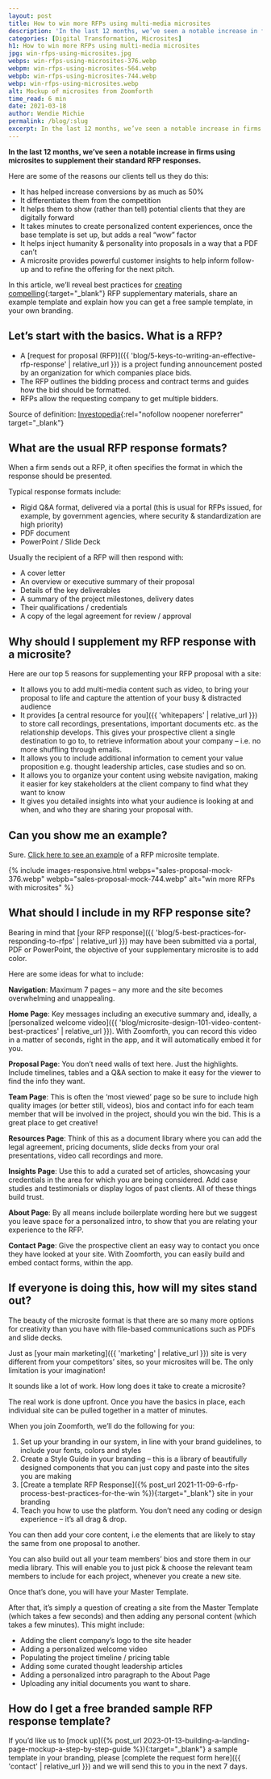```yaml
---
layout: post
title: How to win more RFPs using multi-media microsites
description: 'In the last 12 months, we’ve seen a notable increase in firms using microsites to supplement their standard RFP responses.'
categories: [Digital Transformation, Microsites]
h1: How to win more RFPs using multi-media microsites
jpg: win-rfps-using-microsites.jpg
webps: win-rfps-using-microsites-376.webp
webpm: win-rfps-using-microsites-564.webp
webpb: win-rfps-using-microsites-744.webp
webp: win-rfps-using-microsites.webp
alt: Mockup of microsites from Zoomforth
time_read: 6 min
date: 2021-03-18
author: Wendie Michie
permalink: /blog/:slug
excerpt: In the last 12 months, we’ve seen a notable increase in firms using microsites to supplement their standard RFP responses.
---
```

**In the last 12 months, we’ve seen a notable increase in firms using microsites to supplement their standard RFP responses.**

Here are some of the reasons our clients tell us they do this:

* It has helped increase conversions by as much as 50%
* It differentiates them from the competition
* It helps them to show (rather than tell) potential clients that they are digitally forward
* It takes minutes to create personalized content experiences, once the base template is set up, but adds a real “wow” factor
* It helps inject humanity & personality into proposals in a way that a PDF can’t
* A microsite provides powerful customer insights to help inform follow-up and to refine the offering for the next pitch.

In this article, we’ll reveal best practices for [creating compelling]({{'how-top-sales-teams-create-compelling-content-experiences'|relative_url}}){:target="_blank"} RFP supplementary materials, share an example template and explain how you can get a free sample template, in your own branding.

## Let’s start with the basics. What is a RFP?

* A [request for proposal (RFP)]({{ 'blog/5-keys-to-writing-an-effective-rfp-response' | relative_url }}) is a project funding announcement posted by an organization for which companies place bids.
* The RFP outlines the bidding process and contract terms and guides how the bid should be formatted.
* RFPs allow the requesting company to get multiple bidders.

Source of definition: [Investopedia](https://www.investopedia.com/terms/r/request-for-proposal.asp){:rel="nofollow noopener noreferrer" target="_blank"}

## What are the usual RFP response formats?

When a firm sends out a RFP, it often specifies the format in which the response should be presented.

Typical response formats include:

* Rigid Q&A format, delivered via a portal (this is usual for RFPs issued, for example, by government agencies, where security & standardization are high priority)
* PDF document
* PowerPoint / Slide Deck

Usually the recipient of a RFP will then respond with:

* A cover letter
* An overview or executive summary of their proposal
* Details of the key deliverables
* A summary of the project milestones, delivery dates
* Their qualifications / credentials
* A copy of the legal agreement for review / approval

## Why should I supplement my RFP response with a microsite?

Here are our top 5 reasons for supplementing your RFP proposal with a site:

* It allows you to add multi-media content such as video, to bring your proposal to life and capture the attention of your busy & distracted audience
* It provides [a central resource for you]({{ 'whitepapers' | relative_url }}) to store call recordings, presentations, important documents etc. as the relationship develops. This gives your prospective client a single destination to go to, to retrieve information about your company – i.e. no more shuffling through emails.
* It allows you to include additional information to cement your value proposition e.g. thought leadership articles, case studies and so on.
* It allows you to organize your content using website navigation, making it easier for key stakeholders at the client company to find what they want to know
* It gives you detailed insights into what your audience is looking at and when, and who they are sharing your proposal with.

## Can you show me an example?

Sure. [Click here to see an example](https://share.zoomforth.com/sample-rfp-response) of a RFP microsite template.

{% include images-responsive.html webps="sales-proposal-mock-376.webp" webpb="sales-proposal-mock-744.webp" alt="win more RFPs with microsites" %}

## What should I include in my RFP response site?

Bearing in mind that [your RFP response]({{ 'blog/5-best-practices-for-responding-to-rfps' | relative_url }}) may have been submitted via a portal, PDF or PowerPoint, the objective of your supplementary microsite is to add color.

Here are some ideas for what to include:

**Navigation**: Maximum 7 pages – any more and the site becomes overwhelming and unappealing.

**Home Page**: Key messages including an executive summary and, ideally, a [personalized welcome video]({{ 'blog/microsite-design-101-video-content-best-practices' | relative_url }}). With Zoomforth, you can record this video in a matter of seconds, right in the app, and it will automatically embed it for you.

**Proposal Page**: You don’t need walls of text here. Just the highlights. Include timelines, tables and a Q&A section to make it easy for the viewer to find the info they want.

**Team Page**: This is often the ‘most viewed’ page so be sure to include high quality images (or better still, videos), bios and contact info for each team member that will be involved in the project, should you win the bid. This is a great place to get creative!

**Resources Page**: Think of this as a document library where you can add the legal agreement, pricing documents, slide decks from your oral presentations, video call recordings and more.

**Insights Page**: Use this to add a curated set of articles, showcasing your credentials in the area for which you are being considered. Add case studies and testimonials or display logos of past clients. All of these things build trust.

**About Page**: By all means include boilerplate wording here but we suggest you leave space for a personalized intro, to show that you are relating your experience to the RFP.

**Contact Page**: Give the prospective client an easy way to contact you once they have looked at your site. With Zoomforth, you can easily build and embed contact forms, within the app.

## If everyone is doing this, how will my sites stand out?

The beauty of the microsite format is that there are so many more options for creativity than you have with file-based communications such as PDFs and slide decks.

Just as [your main marketing]({{ 'marketing' | relative_url }}) site is very different from your competitors’ sites, so your microsites will be. The only limitation is your imagination!

It sounds like a lot of work. How long does it take to create a microsite?

The real work is done upfront. Once you have the basics in place, each individual site can be pulled together in a matter of minutes.

When you join Zoomforth, we’ll do the following for you:

1. Set up your branding in our system, in line with your brand guidelines, to include your fonts, colors and styles
2. Create a Style Guide in your branding – this is a library of beautifully designed components that you can just copy and paste into the sites you are making
3. [Create a template RFP Response]({% post_url 2021-11-09-6-rfp-process-best-practices-for-the-win %}){:target="_blank"} site in your branding
4. Teach you how to use the platform. You don’t need any coding or design experience – it’s all drag & drop.

You can then add your core content, i.e the elements that are likely to stay the same from one proposal to another.

You can also build out all your team members’ bios and store them in our media library. This will enable you to just pick & choose the relevant team members to include for each project, whenever you create a new site.

Once that’s done, you will have your Master Template.

After that, it’s simply a question of creating a site from the Master Template (which takes a few seconds) and then adding any personal content (which takes a few minutes).  This might include:

* Adding the client company’s logo to the site header
* Adding a personalized welcome video
* Populating the project timeline / pricing table
* Adding some curated thought leadership articles
* Adding a personalized intro paragraph to the About Page
* Uploading any initial documents you want to share.

## How do I get a free branded sample RFP response template?

If you’d like us to [mock up]({% post_url 2023-01-13-building-a-landing-page-mockup-a-step-by-step-guide %}){:target="_blank"} a sample template in your branding, please [complete the request form here]({{ 'contact' | relative_url }}) and we will send this to you in the next 7 days.
